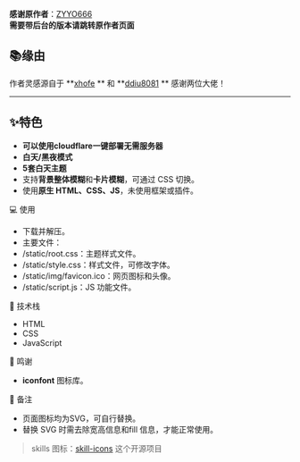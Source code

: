 
**感谢原作者**：[ZYYO666](https://github.com/ZYYO666/homepage)  
**需要带后台的版本请跳转原作者页面**



## 📚缘由 

作者灵感源自于 **[xhofe](https://github.com/xhofe/homepage)  ** 和 **[ddiu8081](https://github.com/ddiu8081/ddiu.io)  ** 感谢两位大佬！  


---

## ✨特色 

- **可以使用cloudflare一键部署无需服务器**  
- **白天/黑夜模式**  
- **5套白天主题**  
- 支持**背景整体模糊**和**卡片模糊**，可通过 CSS 切换。  
- 使用**原生 HTML、CSS、JS**，未使用框架或插件。


💻 使用

- 下载并解压。
- 主要文件：
- /static/root.css：主题样式文件。
- /static/style.css：样式文件，可修改字体。
- /static/img/favicon.ico：网页图标和头像。
- /static/script.js：JS 功能文件。

🧠 技术栈

- HTML
- CSS
- JavaScript

🙏 鸣谢

- **iconfont** 图标库。

📌 备注

- 页面图标均为SVG，可自行替换。
- 替换 SVG 时需去除宽高信息和fill 信息，才能正常使用。

> skills 图标：[skill-icons](https://github.com/tandpfun/skill-icons) 这个开源项目


